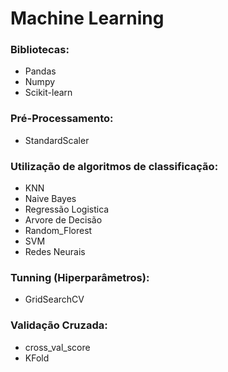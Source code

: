 # Machine Learning
### Bibliotecas:
  - Pandas
  - Numpy
  - Scikit-learn


### Pré-Processamento:
  - StandardScaler


### Utilização de algoritmos de classificação:
  - KNN
  - Naive Bayes
  - Regressão Logistica
  - Arvore de Decisão
  - Random_Florest
  - SVM
  - Redes Neurais


### Tunning (Hiperparâmetros):
  - GridSearchCV


### Validação Cruzada:
  - cross_val_score
  - KFold
